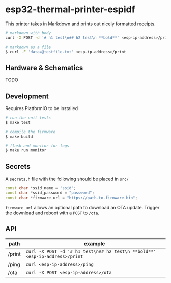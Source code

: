 # esp32-thermal-printer-espidf

This printer takes in Markdown and prints out nicely formatted receipts.

```bash
# markdown with body
curl -X POST -d '# h1 test\n## h2 test\n **bold**' <esp-ip-address>/print

# markdown as a file
$ curl -F 'data=@testfile.txt' <esp-ip-address>/print
```

## Hardware & Schematics

TODO

## Development

Requires PlatformIO to be installed

```bash
# run the unit tests
$ make test

# compile the firmware
$ make build

# flash and monitor for logs
$ make run monitor
```

## Secrets

A `secrets.h` file with the following should be placed in `src/` 

```C++
const char *ssid_name = "ssid";
const char *ssid_password = "password";
const char *firmware_url = "https://path-to-firmware.bin";
```

`firmware_url` allows an optional path to download an OTA update. Trigger the download and reboot with a `POST` to `/ota`.

## API

|path|example|
|-|-|
|/print|`curl -X POST -d '# h1 test\n## h2 test\n **bold**' <esp-ip-address>/print`
|/ping|`curl <esp-ip-address>/ping`
|/ota|`curl -X POST <esp-ip-address>/ota`